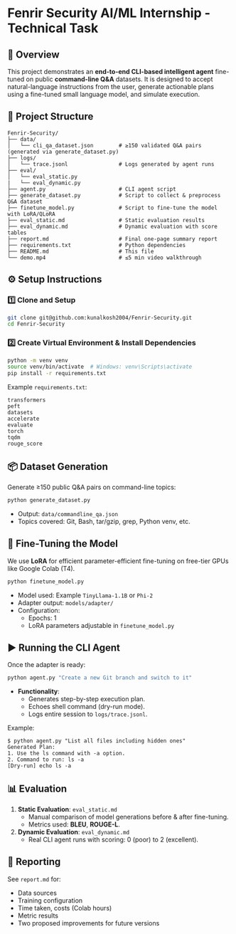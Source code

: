 # Fenrir Security AI/ML Internship - Technical Task

## 📌 Overview

This project demonstrates an **end-to-end CLI-based intelligent agent** fine-tuned on public **command-line Q&A** datasets. It is designed to accept natural-language instructions from the user, generate actionable plans using a fine-tuned small language model, and simulate execution.

## 📂 Project Structure

```
Fenrir-Security/
├── data/
│   └── cli_qa_dataset.json        # ≥150 validated Q&A pairs (generated via generate_dataset.py)
├── logs/
│   └── trace.jsonl                # Logs generated by agent runs
├── eval/
│   └── eval_static.py
|   └── eval_dynamic.py
├── agent.py                       # CLI agent script
├── generate_dataset.py            # Script to collect & preprocess Q&A dataset
├── finetune_model.py              # Script to fine-tune the model with LoRA/QLoRA
├── eval_static.md                 # Static evaluation results
├── eval_dynamic.md                # Dynamic evaluation with score tables
├── report.md                      # Final one-page summary report
├── requirements.txt               # Python dependencies
├── README.md                      # This file
└── demo.mp4                       # ≤5 min video walkthrough
```

## ⚙️ Setup Instructions

### 1️⃣ Clone and Setup

```bash
git clone git@github.com:kunalkosh2004/Fenrir-Security.git
cd Fenrir-Security
```

### 2️⃣ Create Virtual Environment & Install Dependencies

```bash
python -m venv venv
source venv/bin/activate  # Windows: venv\Scripts\activate
pip install -r requirements.txt
```

Example `requirements.txt`:

```
transformers
peft
datasets
accelerate
evaluate
torch
tqdm
rouge_score
```

## 📦 Dataset Generation

Generate ≥150 public Q&A pairs on command-line topics:

```bash
python generate_dataset.py
```

- Output: `data/commandline_qa.json`
- Topics covered: Git, Bash, tar/gzip, grep, Python venv, etc.

## 🎯 Fine-Tuning the Model

We use **LoRA** for efficient parameter-efficient fine-tuning on free-tier GPUs like Google Colab (T4).

```bash
python finetune_model.py
```

- Model used: Example `TinyLlama-1.1B` or `Phi-2`
- Adapter output: `models/adapter/`
- Configuration:
  - Epochs: 1
  - LoRA parameters adjustable in `finetune_model.py`

## ▶️ Running the CLI Agent

Once the adapter is ready:

```bash
python agent.py "Create a new Git branch and switch to it"
```

- **Functionality**:
  - Generates step-by-step execution plan.
  - Echoes shell command (dry-run mode).
  - Logs entire session to `logs/trace.jsonl`.

Example:

```
$ python agent.py "List all files including hidden ones"
Generated Plan:
1. Use the ls command with -a option.
2. Command to run: ls -a
[Dry-run] echo ls -a
```

## 📊 Evaluation

1. **Static Evaluation**: `eval_static.md`
   - Manual comparison of model generations before & after fine-tuning.
   - Metrics used: **BLEU**, **ROUGE-L**.
2. **Dynamic Evaluation**: `eval_dynamic.md`
   - Real CLI agent runs with scoring: 0 (poor) to 2 (excellent).

## 📝 Reporting

See `report.md` for:

- Data sources
- Training configuration
- Time taken, costs (Colab hours)
- Metric results
- Two proposed improvements for future versions
